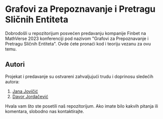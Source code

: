 # Grafovi za Prepoznavanje i Pretragu Sličnih Entiteta

Dobrodošli u repozitorijum posvećen predavanju kompanije Finbet na MathVerse 2023 konferenciji pod nazivom "Grafovi za Prepoznavanje i Pretragu Sličnih Entiteta". Ovde ćete pronaći kod i teoriju vezanu za ovu temu.

## Autori
Projekat i predavanje su ostvareni zahvaljujući trudu i doprinosu sledećih autora:

1. [Jana Jovičić](https://github.com/jana-jovicic)
2. [Davor Jordačević](https://github.com/DavorJordacevic)

Hvala vam što ste posetili naš repozitorijum. Ako imate bilo kakvih pitanja ili komentara, slobodno nas kontaktirajte.